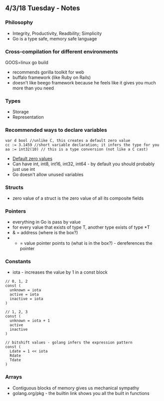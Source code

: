 ## 4/3/18 Tuesday - Notes

### Philosophy

* Integrity, Productivity, Readbility; Simplicity
* Go is a type safe, memory safe language

### Cross-compilation for different environments

GOOS=linux go build

* recommends gorilla toolkit for web
* buffalo framework (like Ruby on Rails)
* doesn't like beego framework because he feels like it gives you much more than you need

### Types

* Storage
* Representation

### Recommended ways to declare variables

```
var d bool //unlike C, this creates a default zero value
cc := 3.1459 //short variable declaration; it infers the type for you
aa := int32(10) // this is a type conversion (not like a C cast)
```

* [Default zero values](http://yourbasic.org/golang/default-zero-value/)
* Can have int, int8, int16, int32, int64 - by default you should probably just use int
* Go doesn't allow unused variables

### Structs

* zero value of a struct is the zero value of all its composite fields

### Pointers

* everything in Go is pass by value
* for every value that exists of type T, another type exists of type *T
* & = address (where is the box?)
* * = value pointer points to (what is in the box?) - dereferences the pointer

### Constants

* iota - increases the value by 1 in a const block

```
// 0, 1, 2
const (
  unknown = iota
  active = iota
  inactive = iota
)

// 1, 2, 3
const (
  unknown = iota + 1
  active
  inactive
)

// bitshift values - golang infers the expression pattern
const (
  Ldate = 1 << iota
  Rdate
  Tdate
)
```

### Arrays

* Contiguous blocks of memory gives us mechanical sympathy
* golang.org/pkg - the builtin link shows you all the built in functions
